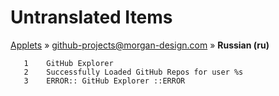 # Untranslated Items
[Applets](../../../README.md) &#187; [github-projects@morgan-design.com](../README.md) &#187; **Russian (ru)**

       1	GitHub Explorer
       2	Successfully Loaded GitHub Repos for user %s
       3	ERROR:: GitHub Explorer ::ERROR
